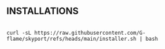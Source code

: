 ## INSTALLATIONS

```

curl -sL https://raw.githubusercontent.com/G-flame/skyport/refs/heads/main/installer.sh | bash
```
